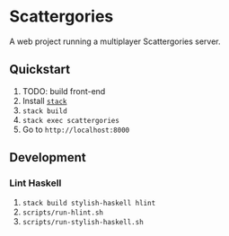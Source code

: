 # Scattergories

A web project running a multiplayer Scattergories server.

## Quickstart

1. TODO: build front-end
1. Install [`stack`](https://docs.haskellstack.org/en/stable/install_and_upgrade/)
1. `stack build`
1. `stack exec scattergories`
1. Go to `http://localhost:8000`

## Development

### Lint Haskell

1. `stack build stylish-haskell hlint`
1. `scripts/run-hlint.sh`
1. `scripts/run-stylish-haskell.sh`
